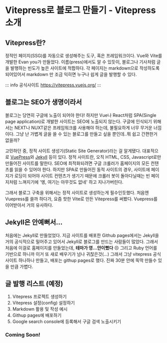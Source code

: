 # Vitepress로 블로그 만들기 - Vitepress 소개

## Vitepress란?
정적인 페이지(SSG)를 자동으로 생성해주는 도구, 혹은 프레임워크이다. Vue와 Vite를 개발한 Evan you가 만들었다. 이름(press)에서도 알 수 있듯이, 블로그나 기사처럼 글을 발행하는 빈도가 높은 사이트에 적합하다. 각 페이지는 markdown으로 작성하도록 되어있어서 markdown 만 조금 익히면 누구나 쉽게 글을 발행할 수 있다.


::: info 공식사이트
https://vitepress.vuejs.org/
:::


## 블로그는 SEO가 생명이라서
 블로그는 당연히 구글에 노출이 되어야 한다! 하지만 Vue나 React처럼 SPA(Single page application)로 개발한 사이트는 SEO에 노출되지 않는다. 구글에 인식되기 위해서는 NEXT나 NUXT같은 프레임워크를 사용해야 하는데, 불필요하게 너무 무거운 너낌이다. 그냥 난 가볍게 글을 쓸 수 있는 블로그를 만들고 싶을 뿐인데..뭐 쉽고 간편한거 없을까? 

 고민하던 중, 정적 사이트 생성기(Static Site Generator)라는 걸 알게됐다. 대표적으로 [VuePress](https://vuepress.vuejs.org/)와 [Jekyll](https://jekyllrb-ko.github.io/) 등이 있다. 정적 사이트란, 오직 HTML, CSS, Javascript로만 만들어진 사이트를 말한다. SEO에 최적화되려면 구글 크롤러가 홈페이지의 모든 컨텐츠를 읽을 수 있어야 한다. 하지만 SPA로 만들어진 동적 사이트의 경우, 사이트에 페이지가 로딩이 되어야 사이트 컨텐츠가 생기기 때문에 크롤러 봇이 돌아다닐때는 빈 페이지처럼 느껴지기에 '엥, 여기는 아무것도 없네' 하고 지나가버린다. 
 
 그래서 블로그 구축을 위해서는 정적 사이트로 생성하는게 필수인듯했다. 처음엔 Vuepress를 쓸까 하다가, 요즘 핫한 Vite로 만든 Vitepress를 써봤다. Vuepress를 이어받아서 거의 유사하다.
 
## Jekyll은 안예뻐서...
 처음에는 Jekyll로 만들었었다. 지금 사이트를 배포한 Github pages에서는 Jekyll을 거의 공식적으로 밀어주고 있어서 Jekyll로 블로그를 만드는 사람들이 많았다. 그래서 처음에 이걸로 홈페이지를 만들었는데, **테마가 영...안이뻤다** 😣 그리고 Ruby 언어를 기반으로 하니까 이거 또 새로 배우기가 넘나 귀찮은것(...) 그래서 그냥 vitepress 공식사이트 하나하나 만들고, 배포는 githup pages로 했다. 진짜 30분 안에 뚝딱 만들수 있을 만큼 가볍다.

## 글 발행 리스트 (예정)
1. Vitepress 프로젝트 생성하기
2. Vitepress 설정(config) 설정하기
3. Markdown 활용 및 작성 예시
4. Githup pages에 배포하기
5. Google search console에 등록해서 구글 검색 노출시키기

### Coming Soon!
